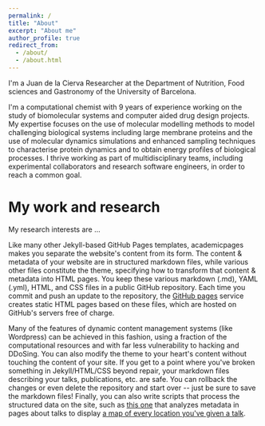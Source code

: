 ```yaml
---
permalink: /
title: "About"
excerpt: "About me"
author_profile: true
redirect_from: 
  - /about/
  - /about.html
---
```


I'm a Juan de la Cierva Researcher at the Department of Nutrition, Food sciences and Gastronomy of the University of Barcelona.

I'm a computational chemist with 9 years of experience working on the study of biomolecular systems and computer aided drug design projects. My expertise focuses on the use of molecular modelling methods to model challenging biological systems including large membrane proteins and the use of molecular dynamics simulations and enhanced sampling techniques to characterise protein dynamics and to obtain energy profiles of biological processes. I thrive working as part of multidisciplinary teams, including experimental collaborators and research software engineers, in order to reach a common goal. 


My work and research
======
My research interests are ...

Like many other Jekyll-based GitHub Pages templates, academicpages makes you separate the website's content from its form. The content & metadata of your website are in structured markdown files, while various other files constitute the theme, specifying how to transform that content & metadata into HTML pages. You keep these various markdown (.md), YAML (.yml), HTML, and CSS files in a public GitHub repository. Each time you commit and push an update to the repository, the [GitHub pages](https://pages.github.com/) service creates static HTML pages based on these files, which are hosted on GitHub's servers free of charge.

Many of the features of dynamic content management systems (like Wordpress) can be achieved in this fashion, using a fraction of the computational resources and with far less vulnerability to hacking and DDoSing. You can also modify the theme to your heart's content without touching the content of your site. If you get to a point where you've broken something in Jekyll/HTML/CSS beyond repair, your markdown files describing your talks, publications, etc. are safe. You can rollback the changes or even delete the repository and start over -- just be sure to save the markdown files! Finally, you can also write scripts that process the structured data on the site, such as [this one](https://github.com/academicpages/academicpages.github.io/blob/master/talkmap.ipynb) that analyzes metadata in pages about talks to display [a map of every location you've given a talk](https://academicpages.github.io/talkmap.html).



